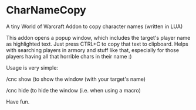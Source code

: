 # CharNameCopy
A tiny World of Warcraft Addon to copy character names (written in LUA)

This addon opens a popup window, which includes the target's player name as highlighted text. Just press CTRL+C to copy that text to clipboard. Helps with searching players in armory and stuff like that, especially for those players having all that horrible chars in their name :)

Usage is very simple:

/cnc show
(to show the window (with your target's name)

/cnc hide
(to hide the window (i.e. when using a macro)

Have fun.
